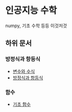 # 인공지능 수학

numpy, 기초 수학 등등 이것저것

## 하위 문서

### 방정식과 항등식

- [변수와 수식](notebooks/equations_and_inequalities/variable_and_formula.ipynb)   
- [방정식과 항등식](notebooks/equations_and_inequalities/equations_and_inequalities.ipynb)

### 함수

- [기초 함수](notebooks/function/basic_function.ipynb)